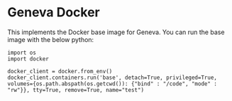 # Geneva Docker

This implements the Docker base image for Geneva. You can run the base image with the below python:
```
import os
import docker

docker_client = docker.from_env()
docker_client.containers.run('base', detach=True, privileged=True, volumes={os.path.abspath(os.getcwd()): {"bind" : "/code", "mode" : "rw"}}, tty=True, remove=True, name="test")
```
